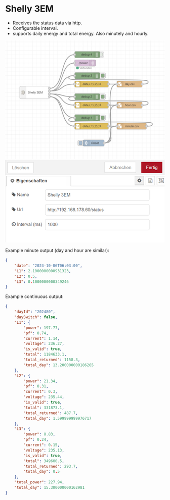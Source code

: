 # Shelly 3EM

- Receives the status data via http.
- Configurable interval.
- supports daily energy and total energy. Also minutely and hourly.

![alt text](doc/chrome_ZRrCBzGClc.png)
![alt text](doc/chrome_kUslimc8P2.png)

Example minute output (day and hour are similar):

```json
{
    "date": "2024-10-06T06:03:00",
    "L1": 2.1000000000931323,
    "L2": 0.5,
    "L3": 0.1000000000349246
}
```

Example continuous output:

```json
{
    "dayId": "202480",
    "daySwitch": false,
    "L1": {
        "power": 197.77,
        "pf": 0.74,
        "current": 1.14,
        "voltage": 236.27,
        "is_valid": true,
        "total": 1184633.1,
        "total_returned": 1158.3,
        "total_day": 13.200000000186265
    },
    "L2": {
        "power": 21.34,
        "pf": 0.31,
        "current": 0.3,
        "voltage": 235.44,
        "is_valid": true,
        "total": 331873.1,
        "total_returned": 487.7,
        "total_day": 1.599999999976717
    },
    "L3": {
        "power": 8.83,
        "pf": 0.24,
        "current": 0.15,
        "voltage": 235.13,
        "is_valid": true,
        "total": 349600.5,
        "total_returned": 293.7,
        "total_day": 0.5
    },
    "total_power": 227.94,
    "total_day": 15.300000000162981
}
```
